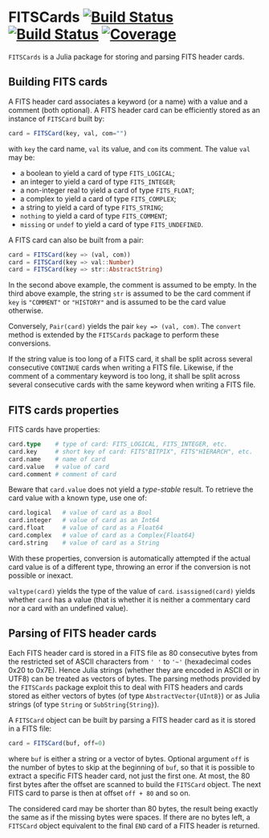 # FITSCards [![Build Status](https://github.com/emmt/FITSCards.jl/actions/workflows/CI.yml/badge.svg?branch=main)](https://github.com/emmt/FITSCards.jl/actions/workflows/CI.yml?query=branch%3Amain) [![Build Status](https://ci.appveyor.com/api/projects/status/github/emmt/FITSCards.jl?svg=true)](https://ci.appveyor.com/project/emmt/FITSCards-jl) [![Coverage](https://codecov.io/gh/emmt/FITSCards.jl/branch/main/graph/badge.svg)](https://codecov.io/gh/emmt/FITSCards.jl)

`FITSCards` is a Julia package for storing and parsing FITS header cards.


## Building FITS cards

A FITS header card associates a keyword (or a name) with a value and a comment
(both optional). A FITS header card can be efficiently stored as an instance of
`FITSCard` built by:

``` julia
card = FITSCard(key, val, com="")
```

with `key` the card name, `val` its value, and `com` its comment. The value
`val` may be:

- a boolean to yield a card of type `FITS_LOGICAL`;
- an integer to yield a card of type `FITS_INTEGER`;
- a non-integer real to yield a card of type `FITS_FLOAT`;
- a complex to yield a card of type `FITS_COMPLEX`;
- a string to yield a card of type `FITS_STRING`;
- `nothing` to yield a card of type `FITS_COMMENT`;
- `missing` or `undef` to yield a card of type `FITS_UNDEFINED`.

A FITS card can also be built from a pair:

``` julia
card = FITSCard(key => (val, com))
card = FITSCard(key => val::Number)
card = FITSCard(key => str::AbstractString)
```

In the second above example, the comment is assumed to be empty. In the third
above example, the string `str` is assumed to be the card comment if `key` is
`"COMMENT"` or `"HISTORY"` and is assumed to be the card value otherwise.

Conversely, `Pair(card)` yields the pair `key => (val, com)`. The `convert` method
is extended by the `FITSCards` package to perform these conversions.

If the string value is too long of a FITS card, it shall be split across
several consecutive `CONTINUE` cards when writing a FITS file. Likewise, if the
comment of a commentary keyword is too long, it shall be split across several
consecutive cards with the same keyword when writing a FITS file.


## FITS cards properties

FITS cards have properties:

``` julia
card.type    # type of card: FITS_LOGICAL, FITS_INTEGER, etc.
card.key     # short key of card: FITS"BITPIX", FITS"HIERARCH", etc.
card.name    # name of card
card.value   # value of card
card.comment # comment of card
```

Beware that `card.value` does not yield a *type-stable* result. To retrieve the
card value with a known type, use one of:

``` julia
card.logical   # value of card as a Bool
card.integer   # value of card as an Int64
card.float     # value of card as a Float64
card.complex   # value of card as a Complex{Float64}
card.string    # value of card as a String
```

With these properties, conversion is automatically attempted if the actual card
value is of a different type, throwing an error if the conversion is not
possible or inexact.

`valtype(card)` yields the type of the value of `card`. `isassigned(card)`
yields whether `card` has a value (that is whether it is neither a commentary
card nor a card with an undefined value).


## Parsing of FITS header cards

Each FITS header card is stored in a FITS file as 80 consecutive bytes from the
restricted set of ASCII characters from `' '` to `'~'` (hexadecimal codes 0x20
to 0x7E). Hence Julia strings (whether they are encoded in ASCII or in UTF8)
can be treated as vectors of bytes. The parsing methods provided by the
`FITSCards` package exploit this to deal with FITS headers and cards stored as
either vectors of bytes (of type `AbstractVector{UInt8}`) or as Julia strings
(of type `String` or `SubString{String}`).

A `FITSCard` object can be built by parsing a FITS header card as it is stored
in a FITS file:

``` julia
card = FITSCard(buf, off=0)
```

where `buf` is either a string or a vector of bytes. Optional argument `off` is
the number of bytes to skip at the beginning of `buf`, so that it is possible
to extract a specific FITS header card, not just the first one. At most, the 80
first bytes after the offset are scanned to build the `FITSCard` object. The
next FITS card to parse is then at offset `off + 80` and so on.

The considered card may be shorter than 80 bytes, the result being exactly the
same as if the missing bytes were spaces. If there are no bytes left, a
`FITSCard` object equivalent to the final `END` card of a FITS header is
returned.
